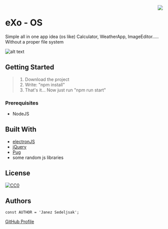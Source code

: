 <img src="https://github.com/matiassingers/awesome-readme/blob/master/icon.png" align="right" />

# eXo - OS

Simple all in one app idea (os like) Calculator, WeatherApp, ImageEditor..... Without a proper file system

![alt text](https://github.com/JanezSedeljsak/exo-os/blob/master/site.png)

## Getting Started

> 1. Download the project<br/>
> 2. Write: "npm install"<br/>
> 3. That's it... Now just run "npm run start"<br/>

### Prerequisites

* NodeJS

## Built With

* [electronJS](https://electronjs.org)
* [jQuery](https://jquery.com)
* [Pug](https://pugjs.org/api/getting-started.html)
* some random js libraries

## License

[![CC0](https://licensebuttons.net/p/zero/1.0/88x31.png)](https://creativecommons.org/publicdomain/zero/1.0/)

## Authors

```JS
const AUTHOR = 'Janez Sedeljsak';
```
[GitHub Profile](https://github.com/JanezSedeljsak)
